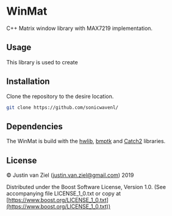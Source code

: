 # WinMat 
C++ Matrix window library with MAX7219 implementation.

## Usage
This library is used to create 

## Installation
Clone the repository to the desire location.

```bash
git clone https://github.com/sonicwavenl/
```

## Dependencies
The WinMat is build with the [hwlib](https://github.com/wovo/hwlib), [bmptk]() and [Catch2](https://github.com/catchorg/Catch2) libraries.


## License
© Justin van Ziel (justin.van.ziel@gmail.com) 2019

Distributed under the Boost Software License, Version 1.0. (See accompanying file LICENSE_1_0.txt or copy at [https://www.boost.org/LICENSE_1_0.txt](https://www.boost.org/LICENSE_1_0.txt))
